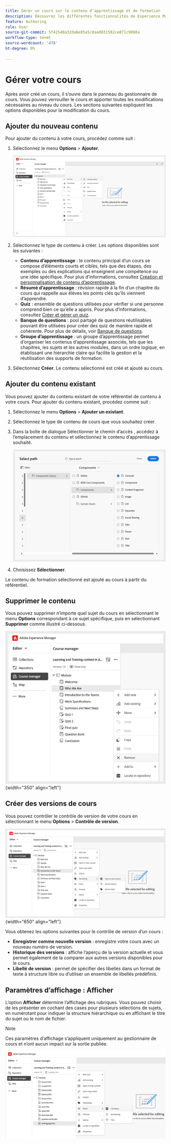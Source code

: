 ```yaml
---
title: Gérer un cours sur le contenu d’apprentissage et de formation
description: Découvrez les différentes fonctionnalités de Experience Manager Guides qui vous permettent de gérer efficacement vos cours.
feature: Authoring
role: User
source-git-commit: 5f42540a32da6e85a5c8aa0831582ce871c9088a
workflow-type: tm+mt
source-wordcount: '478'
ht-degree: 0%

---
```


# Gérer votre cours

Après avoir créé un cours, il s’ouvre dans le panneau du gestionnaire de cours. Vous pouvez verrouiller le cours et apporter toutes les modifications nécessaires au niveau du cours. Les sections suivantes expliquent les options disponibles pour la modification du cours.

## Ajouter du nouveau contenu

Pour ajouter du contenu à votre cours, procédez comme suit :

1. Sélectionnez le menu **Options** > **Ajouter**.

   ![](assets/learning-course-content.png)
2. Sélectionnez le type de contenu à créer. Les options disponibles sont les suivantes :
   - **Contenu d’apprentissage** : le contenu principal d’un cours se compose d’éléments courts et ciblés, tels que des étapes, des exemples ou des explications qui enseignent une compétence ou une idée spécifique. Pour plus d’informations, consultez [Création et personnalisation de contenu d’apprentissage](./create-content.md).
   - **Résumé d’apprentissage** : révision rapide à la fin d’un chapitre du cours qui rappelle aux élèves les points clés qu’ils viennent d’apprendre.
   - **Quiz** : ensemble de questions utilisées pour vérifier si une personne comprend bien ce qu’elle a appris. Pour plus d’informations, consultez [Créer et gérer un quiz](./create-quiz.md).
   - **Banque de questions** : pool partagé de questions réutilisables pouvant être utilisées pour créer des quiz de manière rapide et cohérente. Pour plus de détails, voir [Banque de questions](./create-qb.md).
   - **Groupe d’apprentissage** : un groupe d’apprentissage permet d’organiser les contenus d’apprentissage associés, tels que les chapitres, les sujets et les autres modules, dans un ordre logique, en établissant une hiérarchie claire qui facilite la gestion et la réutilisation des supports de formation.
3. Sélectionnez **Créer**.
Le contenu sélectionné est créé et ajouté au cours.

## Ajouter du contenu existant

Vous pouvez ajouter du contenu existant de votre référentiel de contenu à votre cours. Pour ajouter du contenu existant, procédez comme suit :

1. Sélectionnez le menu **Options** > **Ajouter un existant**.
2. Sélectionnez le type de contenu de cours que vous souhaitez créer.
3. Dans la boîte de dialogue Sélectionner le chemin d’accès , accédez à l’emplacement du contenu et sélectionnez le contenu d’apprentissage souhaité.

   ![](assets/add-existing-learning-content.png)
4. Choisissez **Sélectionner**.

Le contenu de formation sélectionné est ajouté au cours à partir du référentiel.

## Supprimer le contenu

Vous pouvez supprimer n’importe quel sujet du cours en sélectionnant le menu **Options** correspondant à ce sujet spécifique, puis en sélectionnant **Supprimer** comme illustré ci-dessous.

![](assets/remove-learning-content.png){width="350" align="left"}

## Créer des versions de cours

Vous pouvez contrôler le contrôle de version de votre cours en sélectionnant le menu **Options** > **Contrôle de version**.

![](assets/course-versioning.png){width="650" align="left"}

Vous obtenez les options suivantes pour le contrôle de version d’un cours :

- **Enregistrer comme nouvelle version** : enregistre votre cours avec un nouveau numéro de version.
- **Historique des versions** : affiche l’aperçu de la version actuelle et vous permet également de la comparer aux autres versions disponibles pour le cours.
- **Libellé de version** : permet de spécifier des libellés dans un format de texte à structure libre ou d’utiliser un ensemble de libellés prédéfinis.

## Paramètres d’affichage : Afficher

L’option **Afficher** détermine l’affichage des rubriques. Vous pouvez choisir de les présenter en cochant des cases pour plusieurs sélections de sujets, en numérotant pour indiquer la structure hiérarchique ou en affichant le titre du sujet ou le nom de fichier.

>[!NOTE]
>
> Ces paramètres d’affichage s’appliquent uniquement au gestionnaire de cours et n’ont aucun impact sur la sortie publiée.

![](assets/course-display-settings.png)




